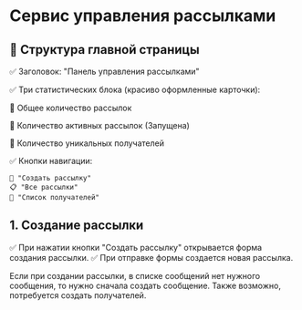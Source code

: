 # Сервис управления рассылками

## 🔹 Структура главной страницы

✅ Заголовок: "Панель управления рассылками"

✅ Три статистических блока (красиво оформленные карточки):

🔢 Общее количество рассылок

🚀 Количество активных рассылок (Запущена)

👥 Количество уникальных получателей

✅ Кнопки навигации:

    🔘 "Создать рассылку"
    📋 "Все рассылки"
    📧 "Список получателей"


## 1. Создание рассылки

✅ При нажатии кнопки "Создать рассылку" открывается форма создания рассылки.
✅ При отправке формы создается новая рассылка.

Если при создании рассылки, в списке сообщений нет нужного сообщения, то нужно сначала создать сообщение.
Также возможно, потребуется создать получателей.
